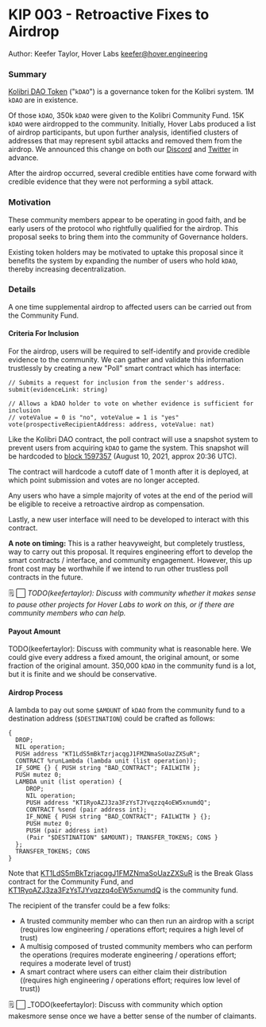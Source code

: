 # KIP 003 - Retroactive Fixes to Airdrop

Author: Keefer Taylor, Hover Labs <keefer@hover.engineering>

### Summary

[Kolibri DAO Token]() ("`kDAO`") is a governance token for the Kolibri system. 1M `kDAO` are in existence. 

Of those `kDAO`, 350k `kDAO` were given to the Kolibri Community Fund. 15K `kDAO` were airdropped to the community. Initially, Hover Labs produced a list of airdrop participants, but upon further analysis, identified clusters of addresses that may represent sybil attacks and removed them from the airdrop. We announced this change on both our [Discord]() and [Twitter]() in advance.

After the airdrop occurred, several credible entities have come forward with credible evidence that they were not performing a sybil attack. 

### Motivation

These community members appear to be operating in good faith, and be early users of the protocol who rightfully qualified for the airdrop. This proposal seeks to bring them into the community of Governance holders.

Existing token holders may be motivated to uptake this proposal since it benefits the system by expanding the number of users who hold `kDAO`, thereby increasing decentralization. 


### Details

A one time supplemental airdrop to affected users can be carried out from the Community Fund.

#### Criteria For Inclusion 

For the airdrop, users will be required to self-identify and provide credible evidence to the community. We can gather and validate this information trustlessly by creating a new "Poll" smart contract which has interface:

```
// Submits a request for inclusion from the sender's address.
submit(evidenceLink: string)

// Allows a kDAO holder to vote on whether evidence is sufficient for inclusion
// voteValue = 0 is "no", voteValue = 1 is "yes"
vote(prospectiveRecipientAddress: address, voteValue: nat)
```

Like the Kolibri DAO contract, the poll contract will use a snapshot system to prevent users from acquiring `kDAO` to game the system. This snapshot will be hardcoded to [block 1597357](https://tzstats.com/1597357) (August 10, 2021, approx 20:36 UTC). 

The contract will hardcode a cutoff date of 1 month after it is deployed, at which point submission and votes are no longer accepted. 

Any users who have a simple majority of votes at the end of the period will be eligible to receive a retroactive airdrop as compensation.

Lastly, a new user interface will need to be developed to interact with this contract. 

**A note on timing:** This is a rather heavyweight, but completely trustless, way to carry out this proposal. It requires engineering effort to develop the smart contracts / interface, and community engagement. However, this up front cost may be worthwhile if we intend to run other trustless poll contracts in the future. 

🗒️ ⬜ <!-- ✅ --> _TODO(keefertaylor): Discuss with community whether it makes sense to pause other projects for Hover Labs to work on this, or if there are community members who can help._

#### Payout Amount

TODO(keefertaylor): Discuss with community what is reasonable here. We could give every address a fixed amount, the original amount, or some fraction of the original amount. 350,000 `kDAO` in the community fund is a lot, but it is finite and we should be conservative.

#### Airdrop Process

A lambda to pay out some `$AMOUNT` of `kDAO` from the community fund to a destination address (`$DESTINATION`) could be crafted as follows:
```
{ 
  DROP; 
  NIL operation; 
  PUSH address "KT1LdS5mBkTzrjacqgJ1FMZNmaSoUazZXSuR"; 
  CONTRACT %runLambda (lambda unit (list operation)); 
  IF_SOME {} { PUSH string "BAD_CONTRACT"; FAILWITH }; 
  PUSH mutez 0; 
  LAMBDA unit (list operation) { 
     DROP; 
     NIL operation; 
     PUSH address "KT1RyoAZJ3za3FzYsTJYvqzzq4oEW5xnumdQ"; 
     CONTRACT %send (pair address int); 
     IF_NONE { PUSH string "BAD_CONTRACT"; FAILWITH } {}; 
     PUSH mutez 0; 
     PUSH (pair address int) 
     (Pair "$DESTINATION" $AMOUNT); TRANSFER_TOKENS; CONS }
  }; 
  TRANSFER_TOKENS; CONS 
}
```
Note that [KT1LdS5mBkTzrjacqgJ1FMZNmaSoUazZXSuR]() is the Break Glass contract for the Community Fund, and [KT1RyoAZJ3za3FzYsTJYvqzzq4oEW5xnumdQ]() is the community fund. 

The recipient of the transfer could be a few folks:
* A trusted community member who can then run an airdrop with a script (requires low engineering / operations effort; requires a high level of trust)
* A multisig composed of trusted community members who can perform the operations (requires moderate engineering / operations effort; requires a moderate level of trust)
* A smart contract where users can either claim their distribution ((requires high engineering / operations effort; requires low level of trust))

🗒️ ⬜ <!-- ✅ --> _TODO(keefertaylor): Discuss with community which option makesmore sense once we have a better sense of the number of claimants.